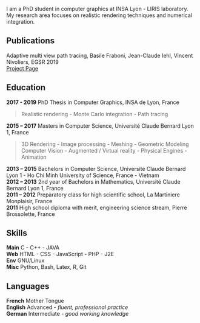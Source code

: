 I am a PhD student in computer graphics at INSA Lyon - LIRIS laboratory. My research area focuses on realistic rendering techniques and numerical integration.

## Publications

Adaptive multi view path tracing, Basile Fraboni, Jean-Claude Iehl, Vincent Nivoliers, EGSR 2019  
[Project Page](https://bfraboni.github.io/amvpt)

## Education

**2017 - 2019** PhD Thesis in Computer Graphics, INSA de Lyon, France  
> Realistic rendering - Monte Carlo integration - Path tracing

**2015 – 2017** Masters in Computer Science, Université Claude Bernard Lyon 1, France  
> 3D Rendering - Image processing - Meshing - Geometric Modeling  
> Computer Vision - Augmented / Virtual reality - Physical Engines - Animation

**2013 – 2015** Bachelors in Computer Science, Université Claude Bernard Lyon 1 - Ho Chi Minh University of
Science, France - Vietnam  
**2012 – 2013** 2nd year of Bachelors in Mathematics, Université Claude Bernard Lyon 1, France  
**2011 – 2012** Preparatory class for high scientific school, La Martiniere Monplaisir, France  
**2011**        High school diploma with merit, engineering science stream, Pierre Brossolette, France

## Skills

**Main**  C - C++ - JAVA  
**Web**   HTML - CSS - JavaScript - PHP - J2E  
**Env**   GNU/Linux  
**Misc**  Python, Bash, Latex, R, Git

## Languages

**French**    Mother Tongue  
**English**   Advanced - *fluent, professional practice*  
**German**    Intermediate - *good working knowledge*
